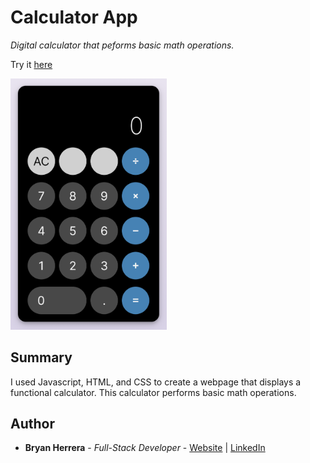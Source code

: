 # Calculator App

*Digital calculator that peforms basic math operations.*

Try it [here](https://bcherrera14.github.io/calculator-app/)

<img src="./Calculator.PNG" alt="alt text" width="250px">

## Summary

I used Javascript, HTML, and CSS to create a webpage that displays a functional calculator. This calculator performs basic math operations.

## Author

* **Bryan Herrera** - *Full-Stack Developer* - [Website](http://bryan-herrera.com) | [LinkedIn](https://www.linkedin.com/in/herrerabryan/)  